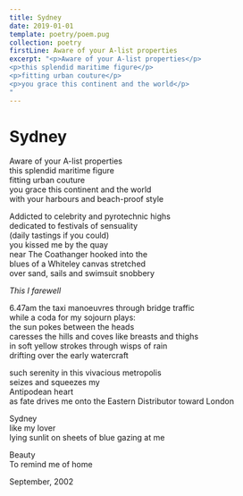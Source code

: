 ```yaml
---
title: Sydney
date: 2019-01-01
template: poetry/poem.pug
collection: poetry
firstLine: Aware of your A-list properties
excerpt: "<p>Aware of your A-list properties</p>
<p>this splendid maritime figure</p>
<p>fitting urban couture</p>
<p>you grace this continent and the world</p>
"
---
```


# Sydney

Aware of your A-list properties  
this splendid maritime figure  
fitting urban couture  
you grace this continent and the world  
with your harbours and beach-proof style  
   
Addicted to celebrity and pyrotechnic highs  
dedicated to festivals of sensuality  
(daily tastings if you could)  
you kissed me by the quay  
near The Coathanger hooked into the  
blues of a Whiteley canvas stretched  
over sand, sails and swimsuit snobbery  
   
_This I farewell_  
   
6.47am the taxi manoeuvres through bridge traffic  
while a coda for my sojourn plays:  
the sun pokes between the heads  
caresses the hills and coves like breasts and thighs  
in soft yellow strokes through wisps of rain  
drifting over the early watercraft  

such serenity in this vivacious metropolis  
seizes and squeezes my  
Antipodean heart  
as fate drives me onto the Eastern Distributor toward London  
   
Sydney  
like my lover   
lying sunlit on sheets of blue gazing at me  

Beauty  
To remind me of home  

<time>September, 2002</time>
